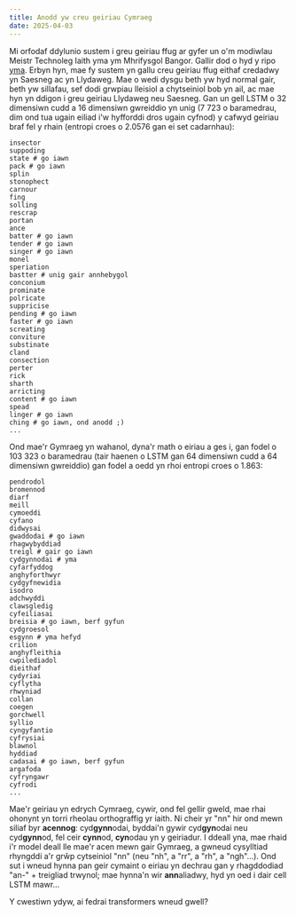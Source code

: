```yaml
---
title: Anodd yw creu geiriau Cymraeg
date: 2025-04-03
---
```

Mi orfodaf ddylunio sustem i greu geiriau ffug ar gyfer un o'm modiwlau Meistr Technoleg Iaith yma ym Mhrifysgol Bangor. Gallir dod o hyd y ripo [yma](https://github.com/Oktogazh/sudogen). Erbyn hyn, mae fy sustem yn gallu creu geiriau ffug eithaf credadwy yn Saesneg ac yn Llydaweg. Mae o wedi dysgu beth yw hyd normal gair, beth yw sillafau, sef dodi grwpiau lleisiol a chytseiniol bob yn ail, ac mae hyn yn ddigon i greu geiriau Llydaweg neu Saesneg. Gan un gell LSTM o 32 dimensiwn cudd a 16 dimensiwn gwreiddio yn unig (7 723 o baramedrau, dim ond tua ugain eiliad i'w hyfforddi dros ugain cyfnod) y cafwyd geiriau braf fel y rhain (entropi croes o 2.0576 gan ei set cadarnhau):

```
insector
suppoding
state # go iawn
pack # go iawn
splin
stonophect
carnour
fing
solling
rescrap
portan
ance
batter # go iawn
tender # go iawn
singer # go iawn
monel
speriation
bastter # unig gair annhebygol
conconium
prominate
polricate
suppricise
pending # go iawn
faster # go iawn
screating
conviture
substinate
cland
consection
perter
rick
sharth
arricting
content # go iawn
spead
linger # go iawn
ching # go iawn, ond anodd ;)
...
```

Ond mae'r Gymraeg yn wahanol, dyna'r math o eiriau a ges i, gan fodel o 103 323 o baramedrau (tair haenen o LSTM gan 64 dimensiwn cudd a 64 dimensiwn gwreiddio) gan fodel a oedd yn rhoi entropi croes o 1.863:

```
pendrodol
bromennod
diarf
meill
cymoeddi
cyfano
didwysai
gwaddodai # go iawn
rhagwybyddiad
treigl # gair go iawn
cydgynnodai # yma
cyfarfyddog
anghyforthwyr
cydgyfnewidia
isodro
adchwyddi
clawsgledig
cyfeiliasai
breisia # go iawn, berf gyfun
cydgroesol
esgynn # yma hefyd
crilion
anghyfleithia
cwpilediadol
dieithaf
cydyriai
cyflytha
rhwyniad
collan
coegen
gorchwell
syllio
cyngyfantio
cyfrysiai
blawnol
hyddiad
cadasai # go iawn, berf gyfun
argafoda
cyfryngawr
cyfrodi
...
```

Mae'r geiriau yn edrych Cymraeg, cywir, ond fel gellir gweld, mae rhai ohonynt yn torri rheolau orthograffig yr iaith. Ni cheir yr "nn" hir ond mewn siliaf byr **acennog**: cyd**gynn**odai, byddai'n gywir cyd**gyn**odai neu cyd**gynn**od, fel ceir **cynn**od, **cyn**odau yn y geiriadur. I ddeall yna, mae rhaid i'r model deall lle mae'r acen mewn gair Gymraeg, a gwneud cysylltiad rhyngddi a'r grŵp cytseiniol "nn" (neu "nh", a "rr", a "rh", a "ngh"...). Ond sut i wneud hynna pan geir cymaint o eiriau yn dechrau gan y rhagddodiad "an-" + treigliad trwynol; mae hynna'n wir **ann**aliadwy, hyd yn oed i dair cell LSTM mawr...

Y cwestiwn ydyw, ai fedrai transformers wneud gwell?